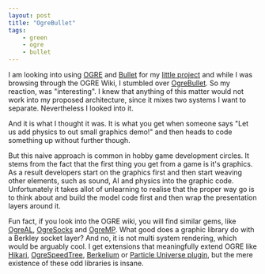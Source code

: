 ```yaml
---
layout: post
title: "OgreBullet"
tags:
    - green
    - ogre
    - bullet
---
```


I am looking into using [OGRE] and [Bullet] for my [little project] and while I was
browsing through the OGRE Wiki, I stumbled over [OgreBullet]. So my reaction, was
"interesting". I knew that anything of this matter would not work into my 
proposed architecture, since it mixes two systems I want to separate. 
Nevertheless I looked into it. 

And it is what I thought it was. It is what you get when someone says "Let us
add physics to out small graphics demo!" and then heads to code something up 
without further though.

But this naive approach is common in hobby game development circles. It stems 
from the fact that the first thing you get from a game is it's graphics. As 
a result developers start on the graphics first and then start weaving other
elements, such as sound, AI and physics into the graphic code. Unfortunately it 
takes allot of unlearning to realise that the proper way go is to think about 
and build the model code first and then wrap the presentation layers around it.

Fun fact, if you look into the OGRE wiki, you will find similar gems, like 
[OgreAL], [OgreSocks] and [OgreMP]. What good does a graphic library do with a Berkley 
socket layer? And no, it is not multi system rendering, which would be arguably 
cool. I get extensions that meaningfully extend OGRE like [Hikari], [OgreSpeedTree], 
[Berkelium] or [Particle Universe plugin], but the mere existence of these odd 
libraries is insane.

[OGRE]: http://www.ogre3d.org
[Bullet]: http://www.bulletphysics.com/
[little project]: /tag/green.html
[OgreBullet]: http://www.ogre3d.org/tikiwiki/tiki-index.php?page=OgreBullet
[OgreAL]: http://www.ogre3d.org/tikiwiki/tiki-index.php?page=OgreAL
[OgreSocks]: http://sourceforge.net/projects/ogresocks/
[OgreMP]: http://sourceforge.net/projects/ogremp/
[Hikari]: http://www.ogre3d.org/tikiwiki/tiki-index.php?page=Hikari
[OgreSpeedTree]: http://www.ogre3d.org/tikiwiki/tiki-index.php?page=OgreSpeedTree
[Berkelium]: http://www.ogre3d.org/tikiwiki/tiki-index.php?page=Berkelium
[Particle Universe plugin]: http://www.ogre3d.org/tikiwiki/tiki-index.php?page=Particle+Universe+plugin
